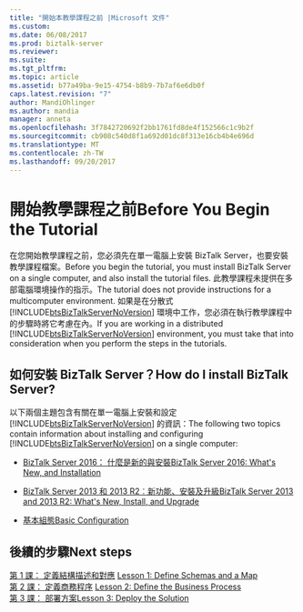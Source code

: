 ```yaml
---
title: "開始本教學課程之前 |Microsoft 文件"
ms.custom: 
ms.date: 06/08/2017
ms.prod: biztalk-server
ms.reviewer: 
ms.suite: 
ms.tgt_pltfrm: 
ms.topic: article
ms.assetid: b77a49ba-9e15-4754-b8b9-7b7af6e6db0f
caps.latest.revision: "7"
author: MandiOhlinger
ms.author: mandia
manager: anneta
ms.openlocfilehash: 3f7842720692f2bb1761fd8de4f152566c1c9b2f
ms.sourcegitcommit: cb908c540d8f1a692d01dc8f313e16cb4b4e696d
ms.translationtype: MT
ms.contentlocale: zh-TW
ms.lasthandoff: 09/20/2017
---
```

# <a name="before-you-begin-the-tutorial"></a><span data-ttu-id="8f4cc-102">開始教學課程之前</span><span class="sxs-lookup"><span data-stu-id="8f4cc-102">Before You Begin the Tutorial</span></span>
<span data-ttu-id="8f4cc-103">在您開始教學課程之前，您必須先在單一電腦上安裝 BizTalk Server，也要安裝教學課程檔案。</span><span class="sxs-lookup"><span data-stu-id="8f4cc-103">Before you begin the tutorial, you must install BizTalk Server on a single computer, and also install the tutorial files.</span></span> <span data-ttu-id="8f4cc-104">此教學課程未提供在多部電腦環境操作的指示。</span><span class="sxs-lookup"><span data-stu-id="8f4cc-104">The tutorial does not provide instructions for a multicomputer environment.</span></span> <span data-ttu-id="8f4cc-105">如果是在分散式 [!INCLUDE[btsBizTalkServerNoVersion](../includes/btsbiztalkservernoversion-md.md)] 環境中工作，您必須在執行教學課程中的步驟時將它考慮在內。</span><span class="sxs-lookup"><span data-stu-id="8f4cc-105">If you are working in a distributed [!INCLUDE[btsBizTalkServerNoVersion](../includes/btsbiztalkservernoversion-md.md)] environment, you must take that into consideration when you perform the steps in the tutorials.</span></span>  
  
## <a name="how-do-i-install-biztalk-server"></a><span data-ttu-id="8f4cc-106">如何安裝 BizTalk Server？</span><span class="sxs-lookup"><span data-stu-id="8f4cc-106">How do I install BizTalk Server?</span></span>  
 <span data-ttu-id="8f4cc-107">以下兩個主題包含有關在單一電腦上安裝和設定 [!INCLUDE[btsBizTalkServerNoVersion](../includes/btsbiztalkservernoversion-md.md)] 的資訊：</span><span class="sxs-lookup"><span data-stu-id="8f4cc-107">The following two topics contain information about installing and configuring [!INCLUDE[btsBizTalkServerNoVersion](../includes/btsbiztalkservernoversion-md.md)] on a single computer:</span></span>  
  
-   [<span data-ttu-id="8f4cc-108">BizTalk Server 2016： 什麼是新的與安裝</span><span class="sxs-lookup"><span data-stu-id="8f4cc-108">BizTalk Server 2016: What's New, and Installation</span></span>](../install-and-config-guides/biztalk-server-2016-what-s-new-and-installation.md)

- [<span data-ttu-id="8f4cc-109">BizTalk Server 2013 和 2013 R2︰新功能、安裝及升級</span><span class="sxs-lookup"><span data-stu-id="8f4cc-109">BizTalk Server 2013 and 2013 R2: What's New, Install, and Upgrade</span></span>](../install-and-config-guides/biztalk-server-2013-and-2013-r2-what-s-new-install-and-upgrade.md)
  
-   [<span data-ttu-id="8f4cc-110">基本組態</span><span class="sxs-lookup"><span data-stu-id="8f4cc-110">Basic Configuration</span></span>](http://msdn.microsoft.com/library/abdf3eb5-9779-47ff-bc97-2209eb4b12f5)  
  

## <a name="next-steps"></a><span data-ttu-id="8f4cc-111">後續的步驟</span><span class="sxs-lookup"><span data-stu-id="8f4cc-111">Next steps</span></span> 
 <span data-ttu-id="8f4cc-112">[第 1 課： 定義結構描述和對應](../core/lesson-1-define-schemas-and-a-map.md) </span><span class="sxs-lookup"><span data-stu-id="8f4cc-112">[Lesson 1: Define Schemas and a Map](../core/lesson-1-define-schemas-and-a-map.md) </span></span>  
 <span data-ttu-id="8f4cc-113">[第 2 課： 定義商務程序](../core/lesson-2-define-the-business-process.md) </span><span class="sxs-lookup"><span data-stu-id="8f4cc-113">[Lesson 2: Define the Business Process](../core/lesson-2-define-the-business-process.md) </span></span>  
 [<span data-ttu-id="8f4cc-114">第 3 課： 部署方案</span><span class="sxs-lookup"><span data-stu-id="8f4cc-114">Lesson 3: Deploy the Solution</span></span>](../core/lesson-3-deploy-the-solution.md)